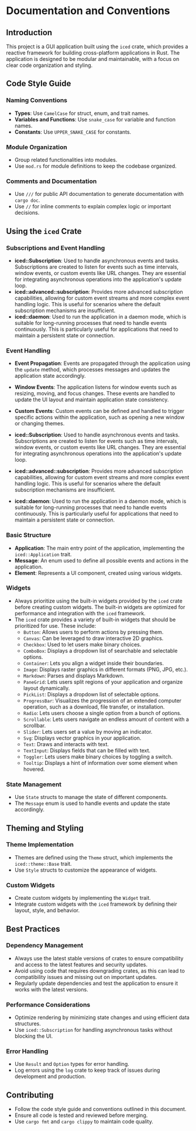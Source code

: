 # Documentation and Conventions

## Introduction

This project is a GUI application built using the `iced` crate, which provides a reactive framework for building cross-platform applications in Rust. The application is designed to be modular and maintainable, with a focus on clear code organization and styling.

## Code Style Guide

### Naming Conventions

- **Types**: Use `CamelCase` for struct, enum, and trait names.
- **Variables and Functions**: Use `snake_case` for variable and function names.
- **Constants**: Use `UPPER_SNAKE_CASE` for constants.

### Module Organization

- Group related functionalities into modules.
- Use `mod.rs` for module definitions to keep the codebase organized.

### Comments and Documentation

- Use `///` for public API documentation to generate documentation with `cargo doc`.
- Use `//` for inline comments to explain complex logic or important decisions.

## Using the `iced` Crate

### Subscriptions and Event Handling

- **iced::Subscription**: Used to handle asynchronous events and tasks. Subscriptions are created to listen for events such as time intervals, window events, or custom events like URL changes. They are essential for integrating asynchronous operations into the application's update loop.
- **iced::advanced::subscription**: Provides more advanced subscription capabilities, allowing for custom event streams and more complex event handling logic. This is useful for scenarios where the default subscription mechanisms are insufficient.
- **iced::daemon**: Used to run the application in a daemon mode, which is suitable for long-running processes that need to handle events continuously. This is particularly useful for applications that need to maintain a persistent state or connection.

### Event Handling

- **Event Propagation**: Events are propagated through the application using the `update` method, which processes messages and updates the application state accordingly.
- **Window Events**: The application listens for window events such as resizing, moving, and focus changes. These events are handled to update the UI layout and maintain application state consistency.
- **Custom Events**: Custom events can be defined and handled to trigger specific actions within the application, such as opening a new window or changing themes.

- **iced::Subscription**: Used to handle asynchronous events and tasks. Subscriptions are created to listen for events such as time intervals, window events, or custom events like URL changes. They are essential for integrating asynchronous operations into the application's update loop.
- **iced::advanced::subscription**: Provides more advanced subscription capabilities, allowing for custom event streams and more complex event handling logic. This is useful for scenarios where the default subscription mechanisms are insufficient.
- **iced::daemon**: Used to run the application in a daemon mode, which is suitable for long-running processes that need to handle events continuously. This is particularly useful for applications that need to maintain a persistent state or connection.

### Basic Structure

- **Application**: The main entry point of the application, implementing the `iced::Application` trait.
- **Message**: An enum used to define all possible events and actions in the application.
- **Element**: Represents a UI component, created using various widgets.

### Widgets

- Always prioritize using the built-in widgets provided by the `iced` crate before creating custom widgets. The built-in widgets are optimized for performance and integration with the `iced` framework.
- The `iced` crate provides a variety of built-in widgets that should be prioritized for use. These include:
  - `Button`: Allows users to perform actions by pressing them.
  - `Canvas`: Can be leveraged to draw interactive 2D graphics.
  - `Checkbox`: Used to let users make binary choices.
  - `ComboBox`: Displays a dropdown list of searchable and selectable options.
  - `Container`: Lets you align a widget inside their boundaries.
  - `Image`: Displays raster graphics in different formats (PNG, JPG, etc.).
  - `Markdown`: Parses and displays Markdown.
  - `PaneGrid`: Lets users split regions of your application and organize layout dynamically.
  - `PickList`: Displays a dropdown list of selectable options.
  - `ProgressBar`: Visualizes the progression of an extended computer operation, such as a download, file transfer, or installation.
  - `Radio`: Lets users choose a single option from a bunch of options.
  - `Scrollable`: Lets users navigate an endless amount of content with a scrollbar.
  - `Slider`: Lets users set a value by moving an indicator.
  - `Svg`: Displays vector graphics in your application.
  - `Text`: Draws and interacts with text.
  - `TextInput`: Displays fields that can be filled with text.
  - `Toggler`: Lets users make binary choices by toggling a switch.
  - `Tooltip`: Displays a hint of information over some element when hovered.

### State Management

- Use `State` structs to manage the state of different components.
- The `Message` enum is used to handle events and update the state accordingly.

## Theming and Styling

### Theme Implementation

- Themes are defined using the `Theme` struct, which implements the `iced::theme::Base` trait.
- Use `Style` structs to customize the appearance of widgets.

### Custom Widgets

- Create custom widgets by implementing the `Widget` trait.
- Integrate custom widgets with the `iced` framework by defining their layout, style, and behavior.

## Best Practices

### Dependency Management

- Always use the latest stable versions of crates to ensure compatibility and access to the latest features and security updates.
- Avoid using code that requires downgrading crates, as this can lead to compatibility issues and missing out on important updates.
- Regularly update dependencies and test the application to ensure it works with the latest versions.

### Performance Considerations

- Optimize rendering by minimizing state changes and using efficient data structures.
- Use `iced::Subscription` for handling asynchronous tasks without blocking the UI.

### Error Handling

- Use `Result` and `Option` types for error handling.
- Log errors using the `log` crate to keep track of issues during development and production.

## Contributing

- Follow the code style guide and conventions outlined in this document.
- Ensure all code is tested and reviewed before merging.
- Use `cargo fmt` and `cargo clippy` to maintain code quality.
